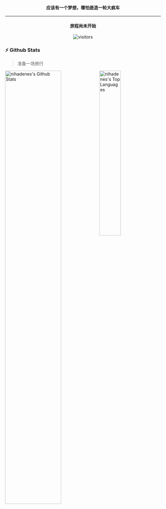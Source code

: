
<p>
  <h4 align="center"><b>应该有一个梦想，哪怕是造一轮大疯车</b></h4>
</p>

<!--
**ChiruMori/ChiruMori** is a ✨ _special_ ✨ repository because its `README.md` (this file) appears on your GitHub profile.

Here are some ideas to get you started:

- 🔭 I’m currently working on ...
- 🌱 I’m currently learning ...
- 👯 I’m looking to collaborate on ...
- 🤔 I’m looking for help with ...
- 💬 Ask me about ...
- 📫 How to reach me: ...
- 😄 Pronouns: ...
- ⚡ Fun fact: ...

-->

<hr />

<p>
  <h4 align="center"><b>旅程尚未开始</b></h4>
</p>
<p align="center">
    <img align="center" alt="visitors" src="https://profile-counter.glitch.me/ChiruMori/count.svg" />
</p>

### :zap: Github Stats

> 准备一场旅行

<img align="left" src="https://github-readme-stats.sumanth-talluri.vercel.app/api?username=ChiruMori&show_icons=true&title_color=fff&icon_color=79ff97&text_color=efefef&bg_color=24292e" alt="nihadenes's Github Stats" width="60%">
  
<img src="https://github-readme-stats.vercel.app/api/top-langs/?username=ChiruMori&theme=tokyonight" width="37%" alt="nihadenes's Top Languages">

